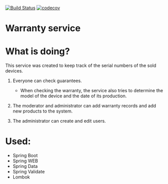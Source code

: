 [![Build Status](https://app.travis-ci.com/QmBo/warranty.svg?branch=master)](https://app.travis-ci.com/QmBo/warranty) [![codecov](https://codecov.io/gh/QmBo/warranty/branch/master/graph/badge.svg?token=vabvqtYqzz)](https://codecov.io/gh/QmBo/warranty)

# Warranty service
# What is doing?
This service was created to keep track of the serial numbers of the sold devices.

1. Everyone can check guarantees. 
    * When checking the warranty, the service also tries to determine the model of the device and the date of its production.

2. The moderator and administrator can add warranty records and add new products to the system.
3. The administrator can create and edit users.

# Used:
* Spring Boot
* Spring WEB
* Spring Data
* Spring Validate
* Lombok
